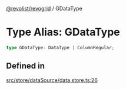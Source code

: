 [@revolist/revogrid](README.md) / GDataType

# Type Alias: GDataType

```ts
type GDataType: DataType | ColumnRegular;
```

## Defined in

[src/store/dataSource/data.store.ts:26](https://github.com/revolist/revogrid/blob/97bf2134af01be0f2e3e5ac6768e7a2e7070a947/src/store/dataSource/data.store.ts#L26)
